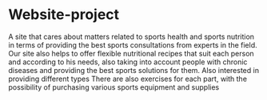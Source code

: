 # Website-project
A site that cares about matters related to sports health and sports nutrition in terms of providing the best sports consultations from experts in the field. Our site also helps to offer flexible nutritional recipes that suit each person and according to his needs, also taking into account people with chronic diseases and providing the best sports solutions for them.  Also interested in providing different types  There are also exercises for each part, with the possibility of purchasing various sports equipment and supplies    
